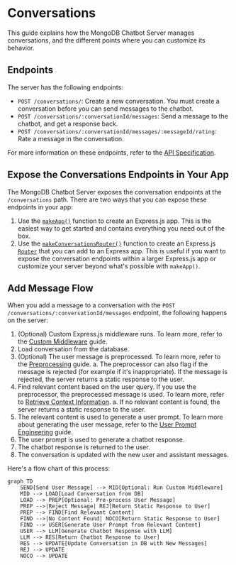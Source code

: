 # Conversations

This guide explains how the MongoDB Chatbot Server manages conversations, and the different
points where you can customize its behavior.

## Endpoints

The server has the following endpoints:

- `POST /conversations/`: Create a new conversation. You must create a conversation
  before you can send messages to the chatbot.
- `POST /conversations/:conversationId/messages`: Send a message to the chatbot,
  and get a response back.
- `POST /conversations/:conversationId/messages/:messageId/rating`: Rate a message
  in the conversation.

For more information on these endpoints, refer to the [API Specification](openapi).

## Expose the Conversations Endpoints in Your App

The MongoDB Chatbot Server exposes the conversation endpoints at the `/conversations` path.
There are two ways that you can expose these endpoints in your app:

1. Use the [`makeApp()`](../reference/server/modules.md#makeapp)
   function to create an Express.js app. This is the easiest way to get started
   and contains everything you need out of the box.
1. Use the [`makeConversationsRouter()`](../reference/server/modules.md#makeconversationsrouter) function to create an Express.js [`Router`](https://expressjs.com/en/guide/routing.html) that you can add to an Express app.
   This is useful if you want to expose the conversation endpoints within a larger
   Express.js app or customize your server beyond what's possible with `makeApp()`.

## Add Message Flow

When you add a message to a conversation with the `POST /conversations/:conversationId/messages` endpoint, the following happens on the server:

1. (Optional) Custom Express.js middleware runs. To learn more,
   refer to the [Custom Middleware](./custom-middleware) guide.
1. Load conversation from the database.
1. (Optional) The user message is preprocessed. To learn more, refer to the
   [Preprocessing](./preprocessing) guide.
   a. The preprocessor can also flag if the message is rejected
   (for example if it's inappropriate). If the message is rejected,
   the server returns a static response to the user.
1. Find relevant content based on the user query. If you use the preprocessor,
   the preprocessed message is used. To learn more, refer to [Retrieve Context Information](./retrieve).
   a. If no relevant content is found, the server returns a static response to the user.
1. The relevant content is used to generate a user prompt. To learn more about
   generating the user message, refer to the [User Prompt Engineering](./llm.md#user-prompt) guide.
1. The user prompt is used to generate a chatbot response.
1. The chatbot response is returned to the user.
1. The conversation is updated with the new user and assistant messages.

Here's a flow chart of this process:

```mermaid
graph TD
    SEND[Send User Message] --> MID[Optional: Run Custom Middleware]
    MID --> LOAD[Load Conversation from DB]
    LOAD --> PREP[Optional: Pre-process User Message]
    PREP -->|Reject Message| REJ[Return Static Response to User]
    PREP --> FIND[Find Relevant Content]
    FIND -->|No Content Found| NOCO[Return Static Response to User]
    FIND --> USER[Generate User Prompt from Relevant Content]
    USER --> LLM[Generate Chatbot Response with LLM]
    LLM --> RES[Return Chatbot Response to User]
    RES --> UPDATE[Update Conversation in DB with New Messages]
    REJ --> UPDATE
    NOCO --> UPDATE
```
